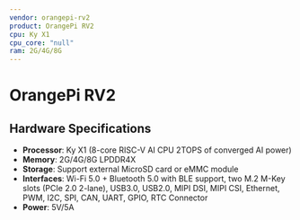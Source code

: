 ```yaml
---
vendor: orangepi-rv2
product: OrangePi RV2
cpu: Ky X1
cpu_core: "null"
ram: 2G/4G/8G
---
```


# OrangePi RV2

## Hardware Specifications

- **Processor**: Ky X1 (8-core RISC-V AI CPU 2TOPS of converged AI power)
- **Memory**: 2G/4G/8G LPDDR4X
- **Storage**: Support external MicroSD card or eMMC module
- **Interfaces**: Wi-Fi 5.0 + Bluetooth 5.0 with BLE support, two M.2 M-Key slots
(PCIe 2.0 2-lane), USB3.0, USB2.0, MIPI DSI, MIPI CSI, Ethernet, PWM, I2C, SPI, CAN, UART, GPIO, RTC Connector
- **Power**: 5V/5A

